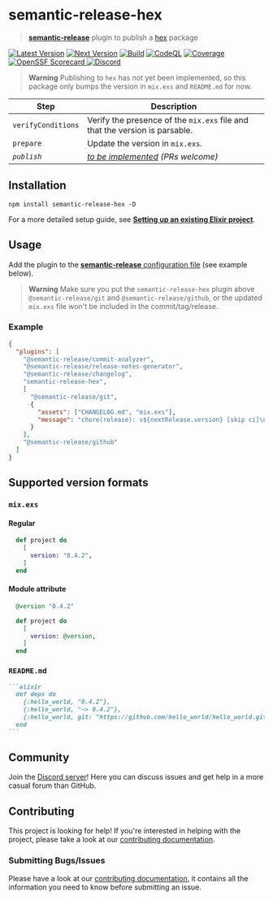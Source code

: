 # semantic-release-hex

> [**semantic-release**](https://github.com/semantic-release/semantic-release) plugin to publish a [hex](https://hex.pm) package

[![Latest Version](https://img.shields.io/npm/v/semantic-release-hex/latest.svg?logo=npm)](https://www.npmjs.com/package/semantic-release-hex)
[![Next Version](https://img.shields.io/npm/v/semantic-release-hex/next.svg?logo=npm)](https://www.npmjs.com/package/semantic-release-hex)
[![Build](https://img.shields.io/github/actions/workflow/status/unill-io/semantic-release-hex/release.yml?logo=github)](https://github.com/unill-io/semantic-release-hex/actions/workflows/release.yml)
[![CodeQL](https://img.shields.io/github/actions/workflow/status/unill-io/semantic-release-hex/codeql.yml?logo=github&label=CodeQL)](https://github.com/unill-io/semantic-release-hex/actions/workflows/codeql.yml)
[![Coverage](https://img.shields.io/sonar/coverage/unill-io_semantic-release-hex?logo=sonarcloud&server=https%3A%2F%2Fsonarcloud.io)](https://sonarcloud.io/summary/overall?id=unill-io_semantic-release-hex)
[![OpenSSF Scorecard](https://img.shields.io/ossf-scorecard/github.com/unill-io/semantic-release-hex?label=openssf%20scorecard)
](https://securityscorecards.dev/viewer/?uri=github.com/unill-io/semantic-release-hex)
[![Discord](https://img.shields.io/discord/1158414767770308648?logo=discord)](https://discord.gg/cRB8XRFKzH)

> **Warning**
> Publishing to `hex` has not yet been implemented, so this package only bumps the version in `mix.exs` and `README.md` for now.

| Step               | Description                                                                                          |
| ------------------ | ---------------------------------------------------------------------------------------------------- |
| `verifyConditions` | Verify the presence of the `mix.exs` file and that the version is parsable.                          |
| `prepare`          | Update the version in `mix.exs`.                                                                     |
| _`publish`_        | _[to be implemented](https://github.com/unill-io/semantic-release-hex/discussions/14) (PRs welcome)_ |

## Installation

```shell
npm install semantic-release-hex -D
```

For a more detailed setup guide, see [**Setting up an existing Elixir project**](./docs/SETTING_UP.md).

## Usage

Add the plugin to the [**semantic-release** configuration file](https://github.com/semantic-release/semantic-release/blob/master/docs/usage/configuration.md#configuration) (see example below).

> **Warning**
> Make sure you put the `semantic-release-hex` plugin above `@semantic-release/git` and `@semantic-release/github`, or the updated `mix.exs` file won't be included in the commit/tag/release.

### Example

```json
{
  "plugins": [
    "@semantic-release/commit-analyzer",
    "@semantic-release/release-notes-generator",
    "@semantic-release/changelog",
    "semantic-release-hex",
    [
      "@semantic-release/git",
      {
        "assets": ["CHANGELOG.md", "mix.exs"],
        "message": "chore(release): v${nextRelease.version} [skip ci]\n\n${nextRelease.notes}"
      }
    ],
    "@semantic-release/github"
  ]
}
```

## Supported version formats

### `mix.exs`

#### Regular

```elixir
  def project do
    [
      version: "0.4.2",
    ]
  end
```

#### Module attribute

```elixir
  @version "0.4.2"

  def project do
    [
      version: @version,
    ]
  end
```

### `README.md`

````markdown
```elixir
  def deps do
    {:hello_world, "0.4.2"},
    {:hello_world, "~> 0.4.2"},
    {:hello_world, git: "https://github.com/hello_world/hello_world.git", tag: "v0.4.2"},
  end
```
````

## Community

Join the [Discord server](https://discord.gg/cRB8XRFKzH)! Here you can discuss issues and get help in a more casual forum than GitHub.

## Contributing

This project is looking for help! If you're interested in helping with the project, please take a look at our [contributing documentation](https://github.com/unill-io/semantic-release-hex/blob/main/CONTRIBUTING.md).

### Submitting Bugs/Issues

Please have a look at our [contributing documentation](https://github.com/unill-io/semantic-release-hex/blob/main/CONTRIBUTING.md), it contains all the information you need to know before submitting an issue.
